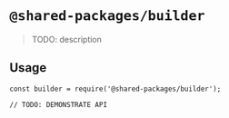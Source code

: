# `@shared-packages/builder`

> TODO: description

## Usage

```
const builder = require('@shared-packages/builder');

// TODO: DEMONSTRATE API
```
